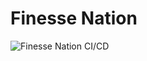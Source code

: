 # Finesse Nation
![Finesse Nation CI/CD](https://github.com/Periphery428/Finesse-Nation/workflows/Finesse%20Nation%20CI%2FCD/badge.svg)
